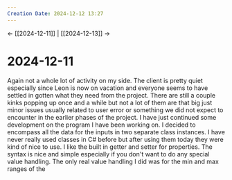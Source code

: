 ```yaml
---
Creation Date: 2024-12-12 13:27
---
```


<- [[2024-12-11]] | [[2024-12-13]]  ->

# 2024-12-11
Again not a whole lot of activity on my side. The client is pretty quiet especially since Leon is now on vacation and everyone seems to have settled in gotten what they need from the project. There are still a couple kinks popping up once and a while but not a lot of them are that big just minor issues usually related to user error or something we did not expect to encounter in the earlier phases of the project. I have just continued some development on the program I have been working on. I decided to encompass all the data for the inputs in two separate class instances. I have never really used classes in C# before but after using them today they were kind of nice to use. I like the built in getter and setter for properties. The syntax is nice and simple especially if you don't want to do any special value handling. The only real value handling I did was for the min and max ranges of the 